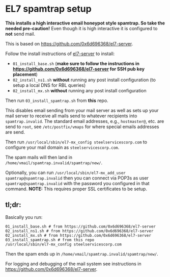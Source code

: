 # EL7 spamtrap setup

**This installs a high interactive email honeypot style spamtrap. So take the needed pre-caution!** Even though
it is high interactive it is configured to **not** send mail.

This is based on <https://github.com/0x6d696368/el7-server>.

Follow the install instructions of [el7-server](https://github.com/0x6d696368/el7-server) to install:

- `01_install_base.sh` (**make sure to follow the instructions in <https://github.com/0x6d696368/el7-server> for SSH pub key placement**)
- `02_install_ns1.sh` **without** running any post install configuration (to setup a local DNS for RBL queries)
- `02_install_mx.sh` **without** running any post install configuration

Then run `03_install_spamtrap.sh` from **this** repo.

This disables email sending from your mail server as well as sets up your mail server to receive all mails send to whatever recipients into `spamtrap.invalid`. The standard email addresses, e.g., `hostmaster@`, etc. are send to `root`, see `/etc/postfix/vmaps` for where special emails addresses are send.

Then run `/usr/local/sbin/el7-mx_config steelservicescorp.com` to configure your mail domain as `steelservicescorp.com`.

The spam mails will then land in `/home/vmail/spamtrap.invalid/spamtrap/new/`.

Optionally, you can run `/usr/local/sbin/el7-mx_add_user spamtrap@spamtrap.invalid`
then you can connect via POP3s as user `spamtrap@spamtrap.invalid` with the password you configured in that command.
**NOTE:** This requires proper SSL certificates to be setup.

## tl;dr:

Basically you run:

```
01_install_base.sh # from https://github.com/0x6d696368/el7-server
02_install_ns1.sh # from https://github.com/0x6d696368/el7-server
02_install_mx.sh # from https://github.com/0x6d696368/el7-server
03_install_spamtrap.sh # from this repo
/usr/local/sbin/el7-mx_config steelservicescorp.com
```

Then the spam ends up in `/home/vmail/spamtrap.invalid/spamtrap/new/`.

For logging and debugging of the mail system see instructions in <https://github.com/0x6d696368/el7-server>.




